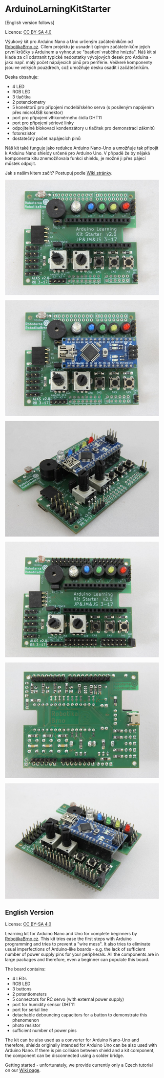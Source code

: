 # ArduinoLarningKitStarter

[English version follows]

Licence: [CC BY-SA 4.0](https://creativecommons.org/licenses/by-sa/4.0/?)

Výukový kit pro Arduino Nano a Uno určeným začátečníkům od
[RobotikaBrno.cz](http://robotikabrno.cz/). Cílem projektu je usnadnit úplným
začátečníkům jejich první krůčky s Arduinem a vyhnout se "bastlení vrabčího
hnízda". Náš kit si klade za cíl odstranit typické nedostatky vývojových desek
pro Arduina - jako např. malý počet nápájecích pinů pro periférie. Veškeré
komponenty jsou ve velkých pouzdrech, což umožňuje desku osadit i začátečníkům.

Deska obsahuje:

- 4 LED
- RGB LED
- 3 tlačítka
- 2 potenciometry
- 5 konektorů pro připojení modelářského serva (s posíleným napájením přes
  microUSB konektor)
- port pro připojení vlhkoměrného čidla DHT11
- port pro připojení sériové linky
- odpojitelné blokovací kondenzátory u tlačítek pro demonstraci zákmitů
- fotorezistor
- dostatečný počet napájecích pinů

Náš kit také funguje jako redukce Arduino Nano-Uno a umožňuje tak připojit k
Arduinu Nano shieldy určené pro Arduino Uno. V případě že by nějaká komponenta
kitu znemožňovala funkci shieldu, je možné ji přes pájecí můstek odpojit.

Jak s naším kitem začít? Postupuj podle [Wiki stránky](https://github.com/RoboticsBrno/ArduinoLearningKitStarter/wiki).

![/media/ALKS_v2.0_2.01_top.JPG](/media/ALKS_v2.0_2.01_top.JPG)

![/media/ALKS_v2.0_2.02_top+nano.JPG](/media/ALKS_v2.0_2.02_top+nano.JPG)

![/media/ALKS_v2.0_2.03_trig+nano.JPG](/media/ALKS_v2.0_2.03_trig+nano.JPG)

![/media/ALKS_v2.0_3.00_top.JPG](/media/ALKS_v2.0_3.00_top.JPG)

![/media/ALKS_v2.0_3.01_bot.JPG](/media/ALKS_v2.0_3.01_bot.JPG)

![/media/ALKS_v2.0_3.02_trig+nano.JPG](/media/ALKS_v2.0_3.02_trig+nano.JPG)

## English Version

License: [CC BY-SA 4.0](https://creativecommons.org/licenses/by-sa/4.0/?)

Learning kit for Arduino Nano and Uno for complete beginners by
[RobotikaBrno.cz](http://robotikabrno.cz/). This kit tries ease the first steps
with Arduino programming and tries to prevent a "wire mess". It also tries to
eliminate usual imperfections of Arduino-like boards - e.g. the lack of
sufficient number of power supply pins for your peripherals. All the components
are in large packages and therefore, even a beginner can populate this board.

The board contains:

- 4 LEDs
- RGB LED
- 3 buttons
- 2 potentiometers
- 5 connectors for RC servo (with external power supply)
- port for humidity sensor DHT11
- port for serial line
- detachable debouncing capacitors for a button to demonstrate this phenomenon
- photo resistor
- sufficient number of power pins

The kit can be also used as a converter for Arduino Nano-Uno and therefore,
shields originally intended for Arduino Uno can be also used with Arduino Nano.
If there is pin collision between shield and a kit component, the component can
be disconnected using a solder bridge.

Getting started - unfortunately, we provide currently only a Czech tutorial on
our [Wiki page](https://github.com/RoboticsBrno/ArduinoLearningKitStarter/wiki).
